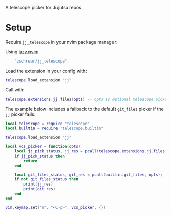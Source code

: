 A telescope picker for Jujutsu repos

# Setup

Require `jj_telescope` in your nvim package manager:

Using [lazy.nvim](https://github.com/folke/lazy.nvim)
```lua
    "zschreur/jj_telescope",
```

Load the extension in your config with:
```lua
telescope.load_extension "jj"
```

Call with:
```lua
telescope.extensions.jj.files(opts) -- opts is optional telescope picker options
```

The example below includes a fallback to the default `git_files` picker if the `jj` picker fails.
```lua
local telescope = require "telescope"
local builtin = require "telescope.builtin"

telescope.load_extension "jj"

local vcs_picker = function(opts)
    local jj_pick_status, jj_res = pcall(telescope.extensions.jj.files, opts);
    if jj_pick_status then
        return
    end

    local git_files_status, git_res = pcall(builtin.git_files, opts);
    if not git_files_status then
        print(jj_res)
        print(git_res)
    end
end

vim.keymap.set("n", "<C-p>", vcs_picker, {})
```
